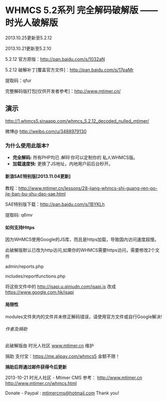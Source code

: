 <h1>WHMCS 5.2系列 完全解码破解版 —— 时光人破解版</h1>

2013.10.25更新至5.2.12

2013.10.21更新至5.2.10

5.2.12 官方原版：http://pan.baidu.com/s/1032aN

5.2.12 破解补丁[覆盖官方文件]：http://pan.baidu.com/s/17paMr

提取码：qfur

完整解码版打包[仅供开发者参考]：http://www.mtimer.cn/



<h2>演示</h2>

http://1.whmcs5.sinaapp.com/whmcs_5.2.12_decoded_nulled_mtimer/

微博@ http://weibo.com/u/3488979130

<h3>为什么使用此版本?</h3>

<ul>
<li>
<strong>完全解码:</strong> 所有PHP均已 <em>解码</em> 你可以定制你的 私人WHMCS版。</li>
<li>
<strong>加载速度快:</strong> 更换了JS地址，内地用户前后台秒开。 </li>
</ul>

<h4>新浪SAE特别版[2013.11.04更新]</h4>

教程：http://www.mtimer.cn/lessons/28-jiang-whmcs-shi-guang-ren-po-jie-ban-bu-shu-dao-sae.html

SAE特别版下载：http://pan.baidu.com/s/1BYKLh

提取码: q6mv

<h4>如何支持Https</h4>

因为WHMCS使用Google的JS库，而且是https加载，导致国内访问速度超慢。

此破解版默认已改为http访问,如果你的WHMCS需要https访问，需要修改2个文件

admin/reports.php

includes/reportfunctions.php

将这些文件中的
http://jsapi.u.qiniudn.com/jsapi.js
改成
https://www.google.com.hk/jsapi

<h4>局限性</h4>

modules文件夹内的文件并未修正解码错误，请使用官方文件或自行Google解决!


<h6>作者及捐助</h6>

此破解版由 时光人社区 www.mtimer.cn 维护

捐助 支付宝：https://me.alipay.com/whmcs5 金额不限！

<strong>捐助后将通过邮件获得今后更新</strong>

2013-10-21 时光人社区 - Mtimer CMS
参考：
http://www.mtimer.cn
http://www.mtimer.cn/whmcs.html


Donate - Paypal : mtimercms@hotmail.com   Thank you!